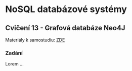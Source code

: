 # NoSQL databázové systémy

## Cvičení 13 - Grafová databáze Neo4J

Materiály k samostudiu: [ZDE](https://github.com/pavelberanek91/UJEP/tree/main/NSQL/Cvičen%C3%AD%2013/Materiály)

### Zadání

Lorem ...

